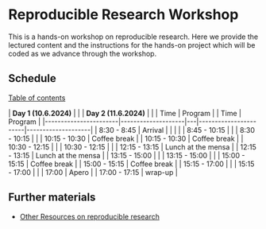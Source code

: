 # Reproducible Research Workshop

This is a hands-on workshop on reproducible research.  Here we provide the lectured content and the instructions for the hands-on project which will be coded as we advance through the workshop.

## Schedule

[Table of contents](TOC.md)


| **Day 1 (10.6.2024)** |                    |   | **Day 2 (11.6.2024)** |                    |
| Time                  | Program            |   | Time                  | Program            |
|-----------------------|--------------------|---|-----------------------|--------------------|
| 8:30  - 8:45          | Arrival            |   |                       |                    |
| 8:45  - 10:15         |                    |   | 8:30  - 10:15         |                    |
| 10:15 - 10:30         | Coffee break       |   | 10:15 - 10:30         | Coffee break       |
| 10:30 - 12:15         |                    |   | 10:30 - 12:15         |                    |
| 12:15 - 13:15         | Lunch at the mensa |   | 12:15 - 13:15         | Lunch at the mensa |
| 13:15 - 15:00         |                    |   | 13:15 - 15:00         |                    |
| 15:00 - 15:15         | Coffee break       |   | 15:00 - 15:15         | Coffee break       |
| 15:15 - 17:00         |                    |   | 15:15 - 17:00         |                    |
| 17:00                 | Apero              |   | 17:00 - 17:15         | wrap-up            |





## Further materials

- [Other Resources on reproducible research](resources.md)
